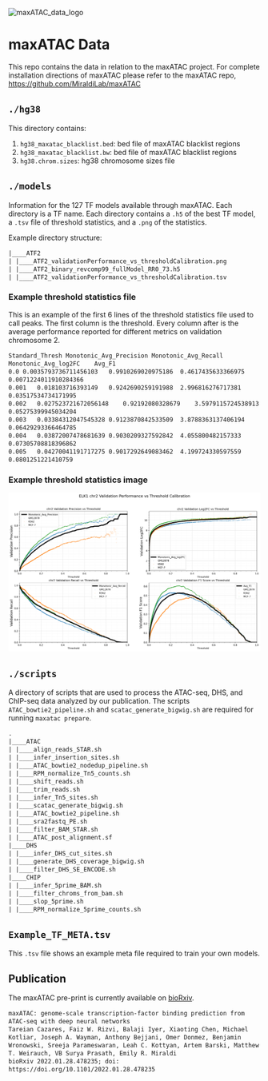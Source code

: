
![maxATAC_data_logo](https://user-images.githubusercontent.com/47329147/152259165-121fc0cd-60d2-4e6b-a72f-cbc91a095bf8.png)

# maxATAC Data

This repo contains the data in relation to the maxATAC project. For complete installation directions of maxATAC please refer to the maxATAC repo, https://github.com/MiraldiLab/maxATAC
## `./hg38`

This directory contains:

1. `hg38_maxatac_blacklist.bed`: bed file of maxATAC blacklist regions
2. `hg38_maxatac_blacklist.bw`: bed file of maxATAC blacklist regions
3. `hg38.chrom.sizes`: hg38 chromosome sizes file

## `./models`

Information for the 127 TF models available through maxATAC. Each directory is a TF name. Each directory contains a `.h5` of the best TF model, a `.tsv` file of threshold statistics, and a `.png` of the statistics.

Example directory structure:

```pre
|____ATF2
| |____ATF2_validationPerformance_vs_thresholdCalibration.png
| |____ATF2_binary_revcomp99_fullModel_RR0_73.h5
| |____ATF2_validationPerformance_vs_thresholdCalibration.tsv
```

### Example threshold statistics file

This is an example of the first 6 lines of the threshold statistics file used to call peaks. The first column is the threshold. Every column after is the average performance reported for different metrics on validation chromosome 2.

```pre
Standard_Thresh	Monotonic_Avg_Precision	Monotonic_Avg_Recall	Monotonic_Avg_log2FC	Avg_F1
0.0	0.0035793736711456103	0.9910269020975186	0.4617435633366975	0.0071224011910284366
0.001	0.018103716393149	0.9242690259191988	2.996816276717381	0.03517534734171995
0.002	0.027523721672056148	0.92192080328679	3.5979115724538913	0.05275399945034204
0.003	0.03384312047545328	0.9123870842533509	3.8788363137406194	0.06429293366464785
0.004	0.03872007478681639	0.9030209327592842	4.055800482157333	0.07305708818396862
0.005	0.04270041191717275	0.9017292649083462	4.199724330597559	0.0801251221410759
```

### Example threshold statistics image

![ARID3A Threshold Statistics](models/ELK1/ELK1_validationPerformance_vs_thresholdCalibration.png)

## `./scripts`

A directory of scripts that are used to process the ATAC-seq, DHS, and ChIP-seq data analyzed by our publication. The scripts `ATAC_bowtie2_pipeline.sh` and `scatac_generate_bigwig.sh` are required for running `maxatac prepare`.

```pre
.
|____ATAC
| |____align_reads_STAR.sh
| |____infer_insertion_sites.sh
| |____ATAC_bowtie2_nodedup_pipeline.sh
| |____RPM_normalize_Tn5_counts.sh
| |____shift_reads.sh
| |____trim_reads.sh
| |____infer_Tn5_sites.sh
| |____scatac_generate_bigwig.sh
| |____ATAC_bowtie2_pipeline.sh
| |____sra2fastq_PE.sh
| |____filter_BAM_STAR.sh
| |____ATAC_post_alignment.sf
|____DHS
| |____infer_DHS_cut_sites.sh
| |____generate_DHS_coverage_bigwig.sh
| |____filter_DHS_SE_ENCODE.sh
|____CHIP
| |____infer_5prime_BAM.sh
| |____filter_chroms_from_bam.sh
| |____slop_5prime.sh
| |____RPM_normalize_5prime_counts.sh
```

## `Example_TF_META.tsv`

This `.tsv` file shows an example meta file required to train your own models. 

## Publication

The maxATAC pre-print is currently available on [bioRxiv](https://www.biorxiv.org/content/10.1101/2022.01.28.478235v1.article-metrics). 

```pre
maxATAC: genome-scale transcription-factor binding prediction from ATAC-seq with deep neural networks
Tareian Cazares, Faiz W. Rizvi, Balaji Iyer, Xiaoting Chen, Michael Kotliar, Joseph A. Wayman, Anthony Bejjani, Omer Donmez, Benjamin Wronowski, Sreeja Parameswaran, Leah C. Kottyan, Artem Barski, Matthew T. Weirauch, VB Surya Prasath, Emily R. Miraldi
bioRxiv 2022.01.28.478235; doi: https://doi.org/10.1101/2022.01.28.478235
```
